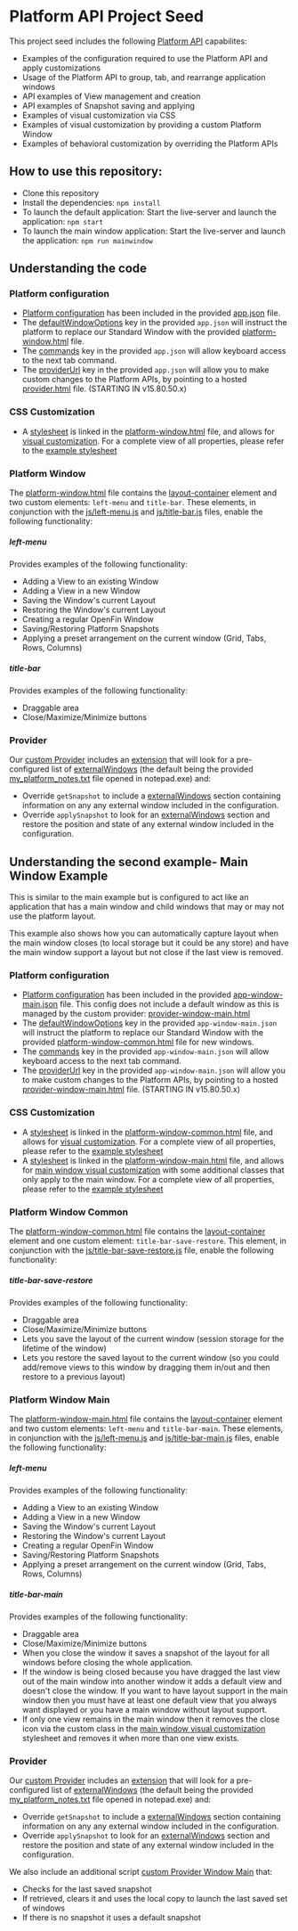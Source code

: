 # Platform API Project Seed

This project seed includes the following [Platform API](https://openfin.co/platform-api) capabilites:

* Examples of the configuration required to use the Platform API and apply customizations
* Usage of the Platform API to group, tab, and rearrange application windows
* API examples of View management and creation
* API examples of Snapshot saving and applying
* Examples of visual customization via CSS
* Examples of visual customization by providing a custom Platform Window
* Examples of behavioral customization by overriding the Platform APIs


## How to use this repository:

* Clone this repository
* Install the dependencies: `npm install`
* To launch the default application: Start the live-server and launch the application: `npm start`
* To launch the main window application: Start the live-server and launch the application: `npm run mainwindow`

## Understanding the code

### Platform configuration
* [Platform configuration](https://developers.openfin.co/docs/platform-api#section-1-launching-a-platform) has been included in the provided [app.json](app.json) file.
* The [defaultWindowOptions](https://developers.openfin.co/docs/platform-api#section-standard-window-customization) key in the provided `app.json` will instruct the platform to replace our Standard Window with the provided [platform-window.html](platform-window.html) file.
* The [commands](https://developers.openfin.co/docs/platform-api#section-5-3-using-keyboard-commands) key in the provided `app.json` will allow keyboard access to the next tab command.
* The [providerUrl]() key in the provided `app.json` will allow you to make custom changes to the Platform APIs, by pointing to a hosted [provider.html](provider.html) file. (STARTING IN v15.80.50.x)

### CSS Customization
* A [stylesheet](https://developers.openfin.co/docs/platform-api#section-standard-window-customization) is linked in the [platform-window.html](platform-window.html) file, and allows for [visual customization](styles/frame-styles.css). For a complete view of all properties, please refer to the [example stylesheet](https://github.com/openfin/layouts-v2-style-examples)

### Platform Window
The [platform-window.html](platform-window.html) file contains the [layout-container](https://developers.openfin.co/docs/platform-api#section-5-2-complete-window-customization) element and two custom elements: `left-menu` and `title-bar`. These elements, in conjunction with the [js/left-menu.js](js/left-menu.js) and [js/title-bar.js](js/title-bar.js) files, enable the following functionality:

##### left-menu
Provides examples of the following functionality:
* Adding a View to an existing Window
* Adding a View in a new Window
* Saving the Window's current Layout
* Restoring the Window's current Layout
* Creating a regular OpenFin Window
* Saving/Restoring Platform Snapshots
* Applying a preset arrangement on the current window (Grid, Tabs, Rows, Columns)

##### title-bar
Provides examples of the following functionality:
* Draggable area
* Close/Maximize/Minimize buttons

### Provider
Our [custom Provider](js/platform-provider.js) includes an [extension](js/external-window-snapshot.js) that will look for a pre-configured list of [externalWindows](https://cdn.openfin.co/docs/javascript/15.80.49.21/ExternalWindow.html) (the default being the provided [my_platform_notes.txt](my_platform_notes.txt) file opened in notepad.exe) and:

* Override `getSnapshot` to include a [externalWindows](https://cdn.openfin.co/docs/javascript/15.80.49.21/ExternalWindow.html) section containing information on any any external window included in the configuration.
* Override `applySnapshot` to look for an [externalWindows](https://cdn.openfin.co/docs/javascript/15.80.49.21/ExternalWindow.html) section and restore the position and state of any external window included in the configuration.

## Understanding the second example- Main Window Example

This is similar to the main example but is configured to act like an application that has a main window and child windows that may or may not use the platform layout.

This example also shows how you can automatically capture layout when the main window closes (to local storage but it could be any store) and have the main window support a layout but not close if the last view is removed.

### Platform configuration
* [Platform configuration](https://developers.openfin.co/docs/platform-api#section-1-launching-a-platform) has been included in the provided [app-window-main.json](app-window-main.json) file. This config does not include a default window as this is managed by the custom provider: [provider-window-main.html](provider-window-main.html)
* The [defaultWindowOptions](https://developers.openfin.co/docs/platform-api#section-standard-window-customization) key in the provided `app-window-main.json` will instruct the platform to replace our Standard Window with the provided [platform-window-common.html](platform-window-common.html) file for new windows.
* The [commands](https://developers.openfin.co/docs/platform-api#section-5-3-using-keyboard-commands) key in the provided `app-window-main.json` will allow keyboard access to the next tab command.
* The [providerUrl]() key in the provided `app-window-main.json` will allow you to make custom changes to the Platform APIs, by pointing to a hosted [provider-window-main.html](provider-window-main.html) file. (STARTING IN v15.80.50.x)

### CSS Customization
* A [stylesheet](https://developers.openfin.co/docs/platform-api#section-standard-window-customization) is linked in the [platform-window-common.html](platform-window-common.html) file, and allows for [visual customization](styles/frame-styles.css). For a complete view of all properties, please refer to the [example stylesheet](https://github.com/openfin/layouts-v2-style-examples)
* A [stylesheet](https://developers.openfin.co/docs/platform-api#section-standard-window-customization) is linked in the [platform-window-main.html](platform-window-main.html) file, and allows for [main window visual customization](styles/frame-styles-window-main.css) with some additional classes that only apply to the main window. For a complete view of all properties, please refer to the [example stylesheet](https://github.com/openfin/layouts-v2-style-examples)

### Platform Window Common
The [platform-window-common.html](platform-window-common.html) file contains the [layout-container](https://developers.openfin.co/docs/platform-api#section-5-2-complete-window-customization) element and one custom element: `title-bar-save-restore`. This element, in conjunction with the [js/title-bar-save-restore.js](js/title-bar-save-restore.js) file, enable the following functionality:

##### title-bar-save-restore
Provides examples of the following functionality:
* Draggable area
* Close/Maximize/Minimize buttons
* Lets you save the layout of the current window (session storage for the lifetime of the window)
* Lets you restore the saved layout to the current window (so you could add/remove views to this window by dragging them in/out and then restore to a previous layout)

### Platform Window Main
The [platform-window-main.html](platform-window-main.html) file contains the [layout-container](https://developers.openfin.co/docs/platform-api#section-5-2-complete-window-customization) element and two custom elements: `left-menu` and `title-bar-main`. These elements, in conjunction with the [js/left-menu.js](js/left-menu.js) and [js/title-bar-main.js](js/title-bar-main.js) files, enable the following functionality:

##### left-menu
Provides examples of the following functionality:
* Adding a View to an existing Window
* Adding a View in a new Window
* Saving the Window's current Layout
* Restoring the Window's current Layout
* Creating a regular OpenFin Window
* Saving/Restoring Platform Snapshots
* Applying a preset arrangement on the current window (Grid, Tabs, Rows, Columns)

##### title-bar-main
Provides examples of the following functionality:
* Draggable area
* Close/Maximize/Minimize buttons
* When you close the window it saves a snapshot of the layout for all windows before closing the whole application.
* If the window is being closed because you have dragged the last view out of the main window into another window it adds a default view and doesn't close the window. If you want to have layout support in the main window then you must have at least one default view that you always want displayed or you have a main window without layout support.
* If only one view remains in the main window then it removes the close icon via the custom class in the [main window visual customization](styles/frame-styles-window-main.css) stylesheet and removes it when more than one view exists.


### Provider
Our [custom Provider](js/platform-provider.js) includes an [extension](js/external-window-snapshot.js) that will look for a pre-configured list of [externalWindows](https://cdn.openfin.co/docs/javascript/15.80.49.21/ExternalWindow.html) (the default being the provided [my_platform_notes.txt](my_platform_notes.txt) file opened in notepad.exe) and:

* Override `getSnapshot` to include a [externalWindows](https://cdn.openfin.co/docs/javascript/15.80.49.21/ExternalWindow.html) section containing information on any any external window included in the configuration.
* Override `applySnapshot` to look for an [externalWindows](https://cdn.openfin.co/docs/javascript/15.80.49.21/ExternalWindow.html) section and restore the position and state of any external window included in the configuration.

We also include an additional script [custom Provider Window Main](js/platform-provider-window-main.js) that:

* Checks for the last saved snapshot
* If retrieved, clears it and uses the local copy to launch the last saved set of windows
* If there is no snapshot it uses a default snapshot

